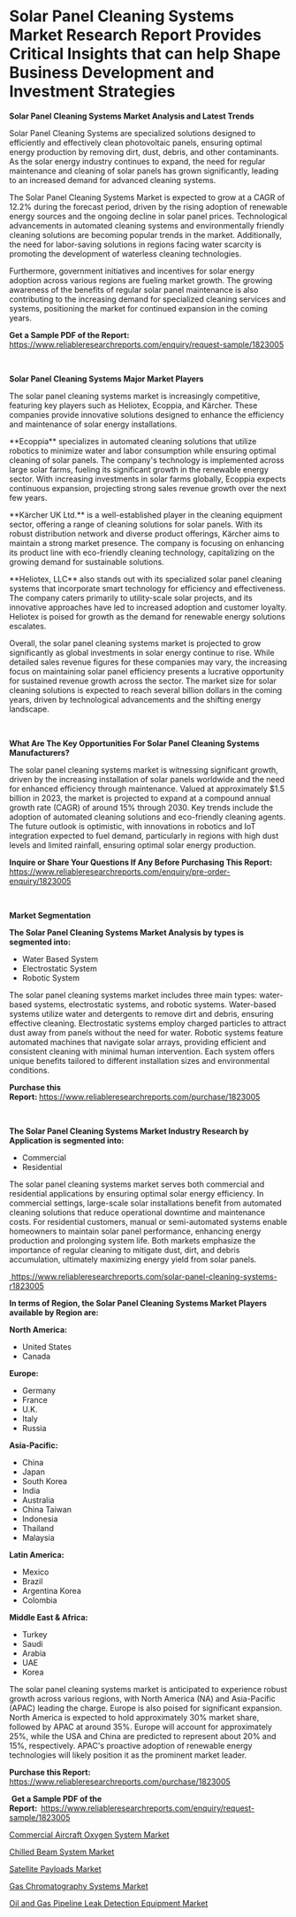 <p><h1>Solar Panel Cleaning Systems Market Research Report Provides Critical Insights that can help Shape Business Development and Investment Strategies</h1></p><p><strong>Solar Panel Cleaning Systems Market Analysis and Latest Trends</strong></p>
<p><p>Solar Panel Cleaning Systems are specialized solutions designed to efficiently and effectively clean photovoltaic panels, ensuring optimal energy production by removing dirt, dust, debris, and other contaminants. As the solar energy industry continues to expand, the need for regular maintenance and cleaning of solar panels has grown significantly, leading to an increased demand for advanced cleaning systems. </p><p>The Solar Panel Cleaning Systems Market is expected to grow at a CAGR of 12.2% during the forecast period, driven by the rising adoption of renewable energy sources and the ongoing decline in solar panel prices. Technological advancements in automated cleaning systems and environmentally friendly cleaning solutions are becoming popular trends in the market. Additionally, the need for labor-saving solutions in regions facing water scarcity is promoting the development of waterless cleaning technologies. </p><p>Furthermore, government initiatives and incentives for solar energy adoption across various regions are fueling market growth. The growing awareness of the benefits of regular solar panel maintenance is also contributing to the increasing demand for specialized cleaning services and systems, positioning the market for continued expansion in the coming years.</p></p>
<p><strong>Get a Sample PDF of the Report:&nbsp;</strong> <a href="https://www.reliableresearchreports.com/enquiry/request-sample/1823005?utm_campaign=11&utm_medium=2&utm_source=Github&utm_content=ia&utm_term=08042025&utm_id=solar-panel-cleaning-systems">https://www.reliableresearchreports.com/enquiry/request-sample/1823005</a></p>
<p>&nbsp;</p>
<p><strong>Solar Panel Cleaning Systems Major Market Players</strong></p>
<p><p>The solar panel cleaning systems market is increasingly competitive, featuring key players such as Heliotex, Ecoppia, and Kärcher. These companies provide innovative solutions designed to enhance the efficiency and maintenance of solar energy installations.</p><p>**Ecoppia** specializes in automated cleaning solutions that utilize robotics to minimize water and labor consumption while ensuring optimal cleaning of solar panels. The company's technology is implemented across large solar farms, fueling its significant growth in the renewable energy sector. With increasing investments in solar farms globally, Ecoppia expects continuous expansion, projecting strong sales revenue growth over the next few years.</p><p>**Kärcher UK Ltd.** is a well-established player in the cleaning equipment sector, offering a range of cleaning solutions for solar panels. With its robust distribution network and diverse product offerings, Kärcher aims to maintain a strong market presence. The company is focusing on enhancing its product line with eco-friendly cleaning technology, capitalizing on the growing demand for sustainable solutions.</p><p>**Heliotex, LLC** also stands out with its specialized solar panel cleaning systems that incorporate smart technology for efficiency and effectiveness. The company caters primarily to utility-scale solar projects, and its innovative approaches have led to increased adoption and customer loyalty. Heliotex is poised for growth as the demand for renewable energy solutions escalates.</p><p>Overall, the solar panel cleaning systems market is projected to grow significantly as global investments in solar energy continue to rise. While detailed sales revenue figures for these companies may vary, the increasing focus on maintaining solar panel efficiency presents a lucrative opportunity for sustained revenue growth across the sector. The market size for solar cleaning solutions is expected to reach several billion dollars in the coming years, driven by technological advancements and the shifting energy landscape.</p></p>
<p>&nbsp;</p>
<p><strong>What Are The Key Opportunities For Solar Panel Cleaning Systems Manufacturers?</strong></p>
<p><p>The solar panel cleaning systems market is witnessing significant growth, driven by the increasing installation of solar panels worldwide and the need for enhanced efficiency through maintenance. Valued at approximately $1.5 billion in 2023, the market is projected to expand at a compound annual growth rate (CAGR) of around 15% through 2030. Key trends include the adoption of automated cleaning solutions and eco-friendly cleaning agents. The future outlook is optimistic, with innovations in robotics and IoT integration expected to fuel demand, particularly in regions with high dust levels and limited rainfall, ensuring optimal solar energy production.</p></p>
<p><strong>Inquire or Share Your Questions If Any Before Purchasing This Report:</strong> <a href="https://www.reliableresearchreports.com/enquiry/pre-order-enquiry/1823005?utm_campaign=11&utm_medium=2&utm_source=Github&utm_content=ia&utm_term=08042025&utm_id=solar-panel-cleaning-systems">https://www.reliableresearchreports.com/enquiry/pre-order-enquiry/1823005</a></p>
<p>&nbsp;</p>
<p><strong>Market Segmentation</strong></p>
<p><strong>The Solar Panel Cleaning Systems Market Analysis by types is segmented into:</strong></p>
<p><ul><li>Water Based System</li><li>Electrostatic System</li><li>Robotic System</li></ul></p>
<p><p>The solar panel cleaning systems market includes three main types: water-based systems, electrostatic systems, and robotic systems. Water-based systems utilize water and detergents to remove dirt and debris, ensuring effective cleaning. Electrostatic systems employ charged particles to attract dust away from panels without the need for water. Robotic systems feature automated machines that navigate solar arrays, providing efficient and consistent cleaning with minimal human intervention. Each system offers unique benefits tailored to different installation sizes and environmental conditions.</p></p>
<p><strong>Purchase this Report:&nbsp;</strong><a href="https://www.reliableresearchreports.com/purchase/1823005?utm_campaign=11&utm_medium=2&utm_source=Github&utm_content=ia&utm_term=08042025&utm_id=solar-panel-cleaning-systems">https://www.reliableresearchreports.com/purchase/1823005</a></p>
<p>&nbsp;</p>
<p><strong>The Solar Panel Cleaning Systems Market Industry Research by Application is segmented into:</strong></p>
<p><ul><li>Commercial</li><li>Residential</li></ul></p>
<p><p>The solar panel cleaning systems market serves both commercial and residential applications by ensuring optimal solar energy efficiency. In commercial settings, large-scale solar installations benefit from automated cleaning solutions that reduce operational downtime and maintenance costs. For residential customers, manual or semi-automated systems enable homeowners to maintain solar panel performance, enhancing energy production and prolonging system life. Both markets emphasize the importance of regular cleaning to mitigate dust, dirt, and debris accumulation, ultimately maximizing energy yield from solar panels.</p></p>
<p><a href="https://www.reliableresearchreports.com/solar-panel-cleaning-systems-r1823005?utm_campaign=11&utm_medium=2&utm_source=Github&utm_content=ia&utm_term=08042025&utm_id=solar-panel-cleaning-systems">&nbsp;https://www.reliableresearchreports.com/solar-panel-cleaning-systems-r1823005</a></p>
<p><strong>In terms of Region, the Solar Panel Cleaning Systems Market Players available by Region are:</strong></p>
<p>
    <p> <strong> North America: </strong>
        <ul>
            <li>United States</li>
            <li>Canada</li>
        </ul>
        </p> 
    <p> <strong> Europe: </strong>
        <ul>
            <li>Germany</li>
            <li>France</li>
            <li>U.K.</li>
            <li>Italy</li>
            <li>Russia</li>
        </ul>
        </p> 
    <p> <strong> Asia-Pacific: </strong>
        <ul>
            <li>China</li>
            <li>Japan</li>
            <li>South Korea</li>
            <li>India</li>
            <li>Australia</li>
            <li>China Taiwan</li>
            <li>Indonesia</li>
            <li>Thailand</li>
            <li>Malaysia</li>
        </ul>
        </p> 
    <p> <strong> Latin America: </strong>
        <ul>
            <li>Mexico</li>
            <li>Brazil</li>
            <li>Argentina Korea</li>
            <li>Colombia</li>
        </ul>
        </p> 
    <p> <strong> Middle East & Africa: </strong>
        <ul>
            <li>Turkey</li>
            <li>Saudi</li>
            <li>Arabia</li>
            <li>UAE</li>
            <li>Korea</li>
        </ul>
    </p>
    </p>
<p><p>The solar panel cleaning systems market is anticipated to experience robust growth across various regions, with North America (NA) and Asia-Pacific (APAC) leading the charge. Europe is also poised for significant expansion. North America is expected to hold approximately 30% market share, followed by APAC at around 35%. Europe will account for approximately 25%, while the USA and China are predicted to represent about 20% and 15%, respectively. APAC's proactive adoption of renewable energy technologies will likely position it as the prominent market leader.</p></p>
<p><strong>Purchase this Report: </strong><a href="https://www.reliableresearchreports.com/purchase/1823005?utm_campaign=11&utm_medium=2&utm_source=Github&utm_content=ia&utm_term=08042025&utm_id=solar-panel-cleaning-systems">https://www.reliableresearchreports.com/purchase/1823005</a></p>
<p>&nbsp;<strong>Get a Sample PDF of the Report:&nbsp;&nbsp;</strong><a href="https://www.reliableresearchreports.com/enquiry/request-sample/1823005?utm_campaign=11&utm_medium=2&utm_source=Github&utm_content=ia&utm_term=08042025&utm_id=solar-panel-cleaning-systems">https://www.reliableresearchreports.com/enquiry/request-sample/1823005</a></p>
<p><strong></strong></p>
<p><p><a href="https://github.com/sanokdagada01/Market-Research-Report-List-1/blob/main/commercial-aircraft-oxygen-system-market.md?utm_campaign=11&utm_medium=2&utm_source=Github&utm_content=ia&utm_term=08042025&utm_id=solar-panel-cleaning-systems">Commercial Aircraft Oxygen System Market</a></p><p><a href="https://github.com/tauchzuazoli/Market-Research-Report-List-1/blob/main/chilled-beam-system-market.md?utm_campaign=11&utm_medium=2&utm_source=Github&utm_content=ia&utm_term=08042025&utm_id=solar-panel-cleaning-systems">Chilled Beam System Market</a></p><p><a href="https://github.com/lamlebienz7j/Market-Research-Report-List-1/blob/main/satellite-payloads-market.md?utm_campaign=11&utm_medium=2&utm_source=Github&utm_content=ia&utm_term=08042025&utm_id=solar-panel-cleaning-systems">Satellite Payloads Market</a></p><p><a href="https://github.com/abbasgwiltke/Market-Research-Report-List-1/blob/main/gas-chromatography-systems-market.md?utm_campaign=11&utm_medium=2&utm_source=Github&utm_content=ia&utm_term=08042025&utm_id=solar-panel-cleaning-systems">Gas Chromatography Systems Market</a></p><p><a href="https://github.com/zappasuccofz/Market-Research-Report-List-1/blob/main/oil-and-gas-pipeline-leak-detection-equipment-market.md?utm_campaign=11&utm_medium=2&utm_source=Github&utm_content=ia&utm_term=08042025&utm_id=solar-panel-cleaning-systems">Oil and Gas Pipeline Leak Detection Equipment Market</a></p></p>